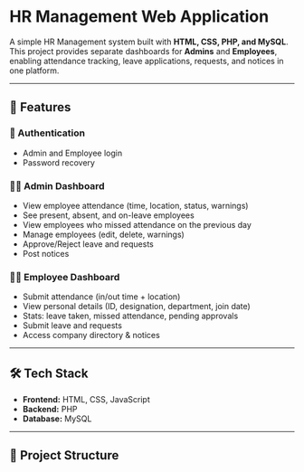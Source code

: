 # HR Management Web Application  

A simple HR Management system built with **HTML, CSS, PHP, and MySQL**.  
This project provides separate dashboards for **Admins** and **Employees**, enabling attendance tracking, leave applications, requests, and notices in one platform.  

---

## 🚀 Features  

### 🔑 Authentication  
- Admin and Employee login  
- Password recovery  

### 👨‍💼 Admin Dashboard  
- View employee attendance (time, location, status, warnings)  
- See present, absent, and on-leave employees  
- View employees who missed attendance on the previous day  
- Manage employees (edit, delete, warnings)  
- Approve/Reject leave and requests  
- Post notices  

### 👩‍💻 Employee Dashboard  
- Submit attendance (in/out time + location)  
- View personal details (ID, designation, department, join date)  
- Stats: leave taken, missed attendance, pending approvals  
- Submit leave and requests  
- Access company directory & notices  

---

## 🛠 Tech Stack  
- **Frontend:** HTML, CSS, JavaScript  
- **Backend:** PHP  
- **Database:** MySQL  

---

## 📂 Project Structure  
